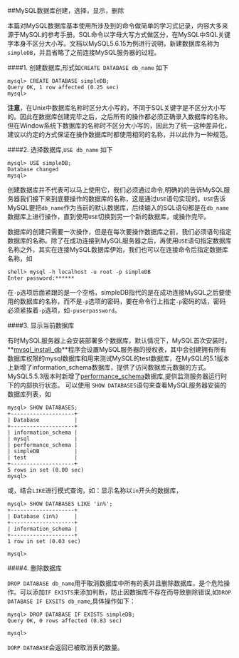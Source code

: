 ##MySQL数据库创建，选择，显示，删除

本篇对MySQL数据库基本使用所涉及到的命令做简单的学习式记录，内容大多来源于MySQL的参考手册。SQL命令以字母大写方式做区分，在MySQL中SQL关键字本身不区分大小写。文档以MySQL5.6.15为例进行说明，新建数据库名称为`simpleDB`，并且省略了之前连接MySQL服务器的过程。

####1. 创建数据库,形式如`CREATE DATABASE db_name`
如下
	
	mysql> CREATE DATABASE simpleDB;
	Query OK, 1 row affected (0.25 sec)
	mysql>
		
**注意**，在Unix中数据库名称时区分大小写的，不同于SQL关键字是不区分大小写的。因此在数据库创建完毕之后，之后所有的操作都必须正确录入数据库的名称。但在Window系统下数据库的名称时不区分大小写的，因此为了统一这种差异化，建议以约定的方式保证在操作数据库时都使用相同的名称，并以此作为一种规范。
	
####2. 选择数据库,`USE db_name`
如下

	mysql> USE simpleDB;
	Database changed
	mysql> 	
	
创建数据库并不代表可以马上使用它，我们必须通过命令,明确的的告诉MySQL服务器我们接下来到底要操作的数据库的名称，这是通过`USE`语句实现的。`USE`告诉MySQL要把`db_name`作为当前的默认数据库，后续输入的SQL语句都是在`db_name`数据库上进行操作，直到使用`USE`切换到另一个新的数据库，或操作完毕。
	
数据库的创建只需要一次操作，但是在每次要操作数据库之前，我们必须语句指定数据库的名称。除了在成功连接到MySQL服务器之后，再使用`USE`语句指定数据库名称之外，其实在连接MySQL数据库伊始，我们也可以在连接命令后指定数据库名称，如
	
	shell> mysql -h localhost -u root -p simpleDB
	Enter password:******
在`-p`选项后面紧跟的是一个空格，simpleDB指代的是在成功连接MySQL之后要使用的数据库的名称，而不是`-p`选项的密码，要在命令行上指定`-p`密码的话，密码必须紧挨着`-p`选项，如`-puserpassword`。

####3. 显示当前数据库

有时MySQL服务器上会安装部署多个数据库，默认情况下，MySQL首次安装时，**[mysql_install_db][2]**程序会设置MySQL服务器的授权表，其中会创建拥有所有数据库权限的mysql数据库和用来测试MySQL的test数据库，在MySQL的5.1版本上新增了information_schema数据库，提供了访问数据库元数据的方式。MySQL5.5.3版本时新增了[performance_schema][1]数据库,提供监测服务器运行时下的内部执行状态。
可以使用 `SHOW DATABASES`语句来查看MySQL服务器安装的数据库列表，如
	
	mysql> SHOW DATABASES;
	+--------------------+
	| Database           |
	+--------------------+
	| information_schema |
	| mysql              |
	| performance_schema |
	| simpleDB           |
	| test               |
	+--------------------+
	5 rows in set (0.00 sec)
	mysql>

或，结合`LIKE`进行模式查询，如：显示名称以`in`开头的数据库，

	mysql> SHOW DATABASES LIKE 'in%';
	+--------------------+
	| Database (in%)     |
	+--------------------+
	| information_schema |
	+--------------------+
	1 row in set (0.03 sec)

	mysql> 

####4. 删除数据库

`DROP DATABASE db_name`用于取消数据库中所有的表并且删除数据库，是个危险操作。可以添加`IF EXISTS`来添加判断，防止因数据库不存在而导致删除错误,如`DROP DATABASE IF EXSITS db_name`,具体操作如下：

	mysql> DROP DATABASE IF EXISTS simpleDB;
	Query OK, 0 rows affected (0.83 sec)

	mysql> 

`DORP DATABASE`会返回已被取消表的数量。
	
[1]: http://docs.oracle.com/cd/E17952_01/refman-5.5-en/performance-schema.html
[2]: http://dev.mysql.com/doc/refman/5.1/zh/installing.html#mysql-install-db
